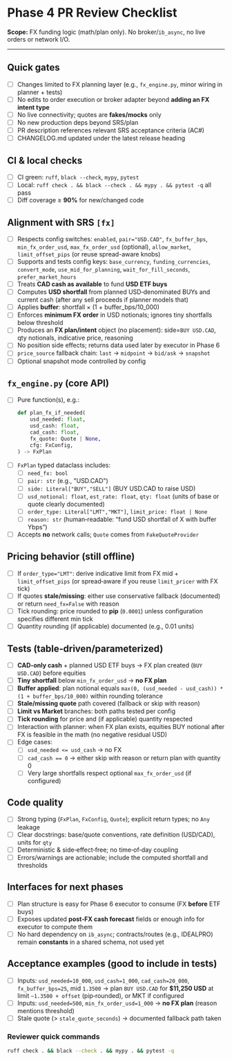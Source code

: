 # Phase 4 PR Review Checklist

**Scope:** FX funding logic (math/plan only). No broker/`ib_async`, no live orders or network I/O.

---

## Quick gates
- [ ] Changes limited to FX planning layer (e.g., `fx_engine.py`, minor wiring in planner + tests)
- [ ] No edits to order execution or broker adapter beyond **adding an FX intent type**
- [ ] No live connectivity; quotes are **fakes/mocks** only
- [ ] No new production deps beyond SRS/plan
- [ ] PR description references relevant SRS acceptance criteria (AC#)
- [ ] CHANGELOG.md updated under the latest release heading

## CI & local checks
- [ ] CI green: `ruff`, `black --check`, `mypy`, `pytest`
- [ ] Local: `ruff check . && black --check . && mypy . && pytest -q` all pass
- [ ] Diff coverage ≥ **90%** for new/changed code

## Alignment with SRS `[fx]`
- [ ] Respects config switches: `enabled`, `pair="USD.CAD"`, `fx_buffer_bps`, `min_fx_order_usd`, `max_fx_order_usd` (optional), `allow_market`, `limit_offset_pips` (or reuse spread-aware knobs)
- [ ] Supports and tests config keys: `base_currency`, `funding_currencies`, `convert_mode`, `use_mid_for_planning`, `wait_for_fill_seconds`, `prefer_market_hours`
- [ ] Treats **CAD cash as available** to fund **USD ETF buys**
- [ ] Computes **USD shortfall** from planned USD‑denominated BUYs and current cash (after any sell proceeds if planner models that)
- [ ] Applies **buffer**: shortfall × (1 + buffer_bps/10_000)
- [ ] Enforces **minimum FX order** in USD notionals; ignores tiny shortfalls below threshold
- [ ] Produces an **FX plan/intent** object (no placement): side=`BUY USD.CAD`, qty notionals, indicative price, reasoning
- [ ] No position side effects; returns data used later by executor in Phase 6
- [ ] `price_source` fallback chain: `last` → `midpoint` → `bid/ask` → `snapshot`
- [ ] Optional snapshot mode controlled by config

## `fx_engine.py` (core API)
- [ ] Pure function(s), e.g.:
  ```py
  def plan_fx_if_needed(
      usd_needed: float,
      usd_cash: float,
      cad_cash: float,
      fx_quote: Quote | None,
      cfg: FxConfig,
  ) -> FxPlan
  ```
- [ ] `FxPlan` typed dataclass includes:
  - [ ] `need_fx: bool`
  - [ ] `pair: str` (e.g., "USD.CAD")
  - [ ] `side: Literal["BUY","SELL"]` (BUY USD.CAD to raise USD)
  - [ ] `usd_notional: float`, `est_rate: float`, `qty: float` (units of base or quote clearly documented)
  - [ ] `order_type: Literal["LMT","MKT"]`, `limit_price: float | None`
  - [ ] `reason: str` (human‑readable: “fund USD shortfall of X with buffer Ybps”)
- [ ] Accepts **no** network calls; `Quote` comes from `FakeQuoteProvider`

## Pricing behavior (still offline)
- [ ] If `order_type="LMT"`: derive indicative limit from FX mid + `limit_offset_pips` (or spread‑aware if you reuse `limit_pricer` with FX tick)
- [ ] If quotes **stale/missing**: either use conservative fallback (documented) or return `need_fx=False` with reason
- [ ] Tick rounding: price rounded to **pip** (`0.0001`) unless configuration specifies different min tick
- [ ] Quantity rounding (if applicable) documented (e.g., 0.01 units)

## Tests (table‑driven/parameterized)
- [ ] **CAD‑only cash** + planned USD ETF buys → FX plan created (`BUY USD.CAD`) before equities
- [ ] **Tiny shortfall** below `min_fx_order_usd` → **no FX plan**
- [ ] **Buffer applied**: plan notional equals `max(0, (usd_needed - usd_cash)) * (1 + buffer_bps/10_000)` within rounding tolerance
- [ ] **Stale/missing quote** path covered (fallback or skip with reason)
- [ ] **Limit vs Market** branches: both paths tested per config
- [ ] **Tick rounding** for price and (if applicable) quantity respected
- [ ] Interaction with planner: when FX plan exists, equities BUY notional after FX is feasible in the math (no negative residual USD)
- [ ] Edge cases:
  - [ ] `usd_needed <= usd_cash` → no FX
  - [ ] `cad_cash == 0` → either skip with reason or return plan with quantity 0
  - [ ] Very large shortfalls respect optional `max_fx_order_usd` (if configured)

## Code quality
- [ ] Strong typing (`FxPlan`, `FxConfig`, `Quote`); explicit return types; no `Any` leakage
- [ ] Clear docstrings: base/quote conventions, rate definition (USD/CAD), units for `qty`
- [ ] Deterministic & side‑effect‑free; no time‑of‑day coupling
- [ ] Errors/warnings are actionable; include the computed shortfall and thresholds

## Interfaces for next phases
- [ ] Plan structure is easy for Phase 6 executor to consume (FX **before** ETF buys)
- [ ] Exposes updated **post‑FX cash forecast** fields or enough info for executor to compute them
- [ ] No hard dependency on `ib_async`; contracts/routes (e.g., IDEALPRO) remain **constants** in a shared schema, not used yet

## Acceptance examples (good to include in tests)
- [ ] Inputs: `usd_needed=10_000`, `usd_cash=1_000`, `cad_cash=20_000`, `fx_buffer_bps=25`, mid `1.3500` → plan `BUY USD.CAD` for **$11,250 USD** at limit `~1.3500 + offset` (pip‑rounded), or MKT if configured
- [ ] Inputs: `usd_needed=500`, `min_fx_order_usd=1_000` → **no FX plan** (reason mentions threshold)
- [ ] Stale quote (> `stale_quote_seconds`) → documented fallback path taken

### Reviewer quick commands
```bash
ruff check . && black --check . && mypy . && pytest -q
```
